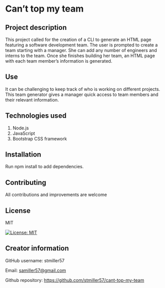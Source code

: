 # Can’t top my team
## Project description
This project called for the creation of a CLI to generate an HTML page featuring a software development team. The user is prompted to create a team starting with a manager. She can add any number of engineers and interns to the team. 
Once she finishes building her team, an HTML page with each team member’s information is generated. 
## Use
It can be challenging to keep track of who is working on different projects. This team generator gives a manager quick access to team members and their relevant information. 
## Technologies used
1. Node.js
2. JavaScript
3. Bootstrap CSS framework
## Installation
Run npm install to add dependencies. 
## Contributing
All contributions and improvements are welcome
## License
MIT

[![License: MIT](https://img.shields.io/badge/License-MIT-yellow.svg)](https://opensource.org/licenses/MIT)
## Creator information
GitHub username: stmiller57

Email: samiller57@gmail.com

Github repository: https://github.com/stmiller57/cant-top-my-team

